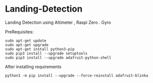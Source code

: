 # Landing-Detection
Landing Detection using Altimeter , Raspi Zero . Gyro

PreRequisites:
```
sudo apt-get update
sudo apt-get upgrade
sudo apt-get install python3-pip
sudo pip3 install --upgrade setuptools
sudo pip3 install --upgrade adafruit-python-shell
```

After installing requirements
```
python3 -m pip install --upgrade --force-reinstall adafruit-blinka
````
